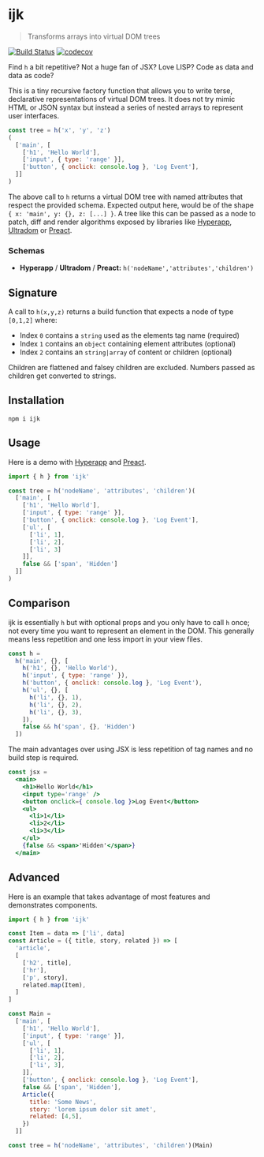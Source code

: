 # ijk
> Transforms arrays into virtual DOM trees

[![Build Status](https://travis-ci.org/lukejacksonn/ijk.svg?branch=master)](https://travis-ci.org/lukejacksonn/ijk)
[![codecov](https://codecov.io/gh/lukejacksonn/ijk/branch/master/graph/badge.svg)](https://codecov.io/gh/lukejacksonn/ijk)

Find `h` a bit repetitive? Not a huge fan of JSX? Love LISP? Code as data and data as code?

This is a tiny recursive factory function that allows you to write terse, declarative representations of virtual DOM trees. It does not try mimic HTML or JSON syntax but instead a series of nested arrays to represent user interfaces.

```js
const tree = h('x', 'y', 'z')
(
  ['main', [
    ['h1', 'Hello World'],
    ['input', { type: 'range' }],
    ['button', { onclick: console.log }, 'Log Event'],
  ]]
)
```

The above call to `h` returns a virtual DOM tree with named attributes that respect the provided schema. Expected output here, would be of the shape `{ x: 'main', y: {}, z: [...] }`. A tree like this can be passed as a node to patch, diff and render algorithms exposed by libraries like [Hyperapp](https://github.com/hyperapp/hyperapp), [Ultradom](https://github.com/jorgebucaran/ultradom) or [Preact](https://github.com/developit/preact).

### Schemas

- **Hyperapp** / **Ultradom** / **Preact:** `h('nodeName','attributes','children')`

## Signature

A call to `h(x,y,z)` returns a build function that expects a node of type `[0,1,2]` where:

- Index `0` contains a `string` used as the elements tag name (required)
- Index `1` contains an `object` containing element attributes (optional)
- Index `2` contains an `string|array` of content or children (optional)

Children are flattened and falsey children are excluded. Numbers passed as children get converted to strings.

## Installation

```
npm i ijk
```

## Usage

Here is a demo with [Hyperapp](https://codepen.io/lukejacksonn/pen/BJvXvg?editors=0010) and [Preact](https://codepen.io/lukejacksonn/pen/ZvwKva?editors=0010).

```js
import { h } from 'ijk'

const tree = h('nodeName', 'attributes', 'children')(
  ['main', [
    ['h1', 'Hello World'],
    ['input', { type: 'range' }],
    ['button', { onclick: console.log }, 'Log Event'],
    ['ul', [
      ['li', 1],
      ['li', 2],
      ['li', 3]
    ]],
    false && ['span', 'Hidden']
  ]]
)
```

## Comparison

ijk is essentially `h` but with optional props and you only have to call `h` once; not every time you want to represent an element in the DOM. This generally means less repetition and one less import in your view files.

```js
const h =
  h('main', {}, [
    h('h1', {}, 'Hello World'),
    h('input', { type: 'range' }),
    h('button', { onclick: console.log }, 'Log Event'),
    h('ul', {}, [
      h('li', {}, 1),
      h('li', {}, 2),
      h('li', {}, 3),
    ]),
    false && h('span', {}, 'Hidden')
  ])
```

The main advantages over using JSX is less repetition of tag names and no build step is required.

```jsx
const jsx =
  <main>
    <h1>Hello World</h1>
    <input type='range' />
    <button onclick={ console.log }>Log Event</button>
    <ul>
      <li>1</li>
      <li>2</li>
      <li>3</li>
    </ul>
    {false && <span>'Hidden'</span>}
  </main>
```

## Advanced

Here is an example that takes advantage of most features and demonstrates components.

```js
import { h } from 'ijk'

const Item = data => ['li', data]
const Article = ({ title, story, related }) => [
  'article',
  [
    ['h2', title],
    ['hr'],
    ['p', story],
    related.map(Item),
  ]
]

const Main =
  ['main', [
    ['h1', 'Hello World'],
    ['input', { type: 'range' }],
    ['ul', [
      ['li', 1],
      ['li', 2],
      ['li', 3],
    ]],
    ['button', { onclick: console.log }, 'Log Event'],
    false && ['span', 'Hidden'],
    Article({
      title: 'Some News',
      story: 'lorem ipsum dolor sit amet',
      related: [4,5],
    })
  ]]

const tree = h('nodeName', 'attributes', 'children')(Main)
```

